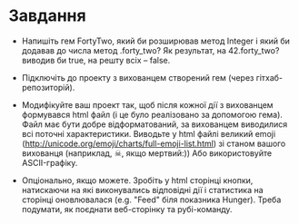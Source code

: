 # Завдання

* Напишіть гем FortyTwo, який би розширював метод Integer і який би додавав до числа метод .forty_two? Як результат, на 42.forty_two? виводив би true, на решту всіх – false.


* Підключіть до проекту з вихованцем створений гем (через гітхаб-репозиторій).
* Модифікуйте ваш проект так, щоб після кожної дії з вихованцем формувався html файл (і це було реалізовано за допомогою гема). Файл має бути добре відформатований, за вихованцем виводилися всі поточні характеристики. Виводьте у html файлі великий emoji (http://unicode.org/emoji/charts/full-emoji-list.html) зі станом вашого вихованця (наприклад, ☠, якщо мертвий:)) Або використовуйте ASCII-графіку.

* Опціонально, якщо можете. Зробіть у html сторінці кнопки, натискаючи на які виконувались відповідні дії і статистика на сторінці оновлювалася (e.g. "Feed" біля показника Hunger). Треба подумати, як поєднати веб-сторінку та рубі-команду.